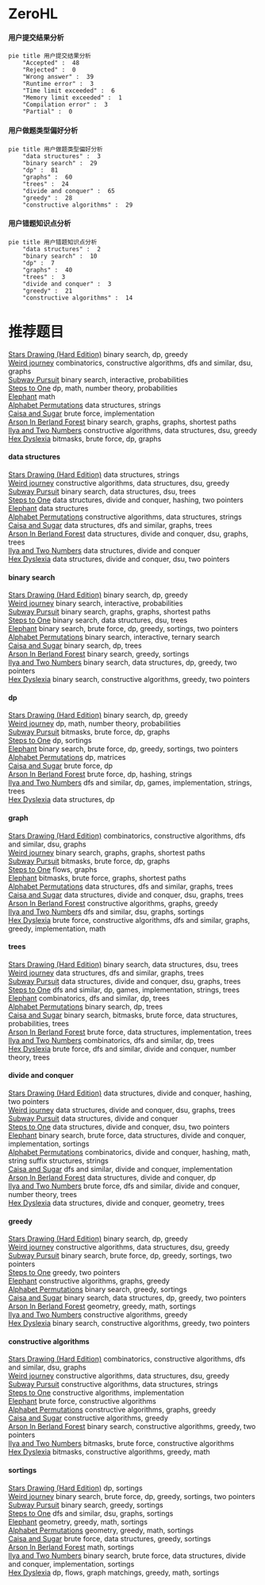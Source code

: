 # ZeroHL
<!-- tabs:start -->
#### **用户提交结果分析**

```mermaid
pie title 用户提交结果分析
    "Accepted" :  48
    "Rejected" :  0
    "Wrong answer" :  39
    "Runtime error" :  3
    "Time limit exceeded" :  6
    "Memory limit exceeded" :  1
    "Compilation error" :  3
    "Partial" :  0
```
#### **用户做题类型偏好分析**

```mermaid
pie title 用户做题类型偏好分析
    "data structures" :  3
    "binary search" :  29
    "dp" :  81
    "graphs" :  60
    "trees" :  24
    "divide and conquer" :  65
    "greedy" :  28
    "constructive algorithms" :  29
```
#### **用户错题知识点分析**

```mermaid
pie title 用户错题知识点分析
    "data structures" :  2
    "binary search" :  10
    "dp" :  7
    "graphs" :  40
    "trees" :  3
    "divide and conquer" :  3
    "greedy" :  21
    "constructive algorithms" :  14
```
<!-- tabs:end -->
# 推荐题目
[Stars Drawing (Hard Edition)](http://codeforces.com/problemset/problem/1015/E2)		binary search,
                        dp,
                        greedy		  
[Weird journey](http://codeforces.com/problemset/problem/788/B)		combinatorics,
                        constructive algorithms,
                        dfs and similar,
                        dsu,
                        graphs		  
[Subway Pursuit](https://codeforces.com/contest/1040/problem/D)		binary search,
                        interactive,
                        probabilities		  
[Steps to One](http://codeforces.com/problemset/problem/1139/D)		dp,
                        math,
                        number theory,
                        probabilities		  
[Elephant](http://codeforces.com/problemset/problem/617/A)		math		  
[Alphabet Permutations](http://codeforces.com/problemset/problem/610/E)		data structures,
                        strings		  
[Caisa and Sugar](http://codeforces.com/problemset/problem/463/A)		brute force,
                        implementation		  
[Arson In Berland Forest](https://codeforces.com/contest/1261/problem/C)		binary search,
                        graphs,
                        graphs,
                        shortest paths		  
[Ilya and Two Numbers](http://codeforces.com/problemset/problem/313/E)		constructive algorithms,
                        data structures,
                        dsu,
                        greedy		  
[Hex Dyslexia](https://codeforces.com/contest/866/problem/E)		bitmasks,
                        brute force,
                        dp,
                        graphs		  
<!-- tabs:start -->
#### **data structures**
[Stars Drawing (Hard Edition)](http://codeforces.com/problemset/problem/610/E)		data structures,
                        strings		  
[Weird journey](http://codeforces.com/problemset/problem/313/E)		constructive algorithms,
                        data structures,
                        dsu,
                        greedy		  
[Subway Pursuit](http://codeforces.com/problemset/problem/571/D)		binary search,
                        data structures,
                        dsu,
                        trees		  
[Steps to One](http://codeforces.com/problemset/problem/1418/G)		data structures,
                        divide and conquer,
                        hashing,
                        two pointers		  
[Elephant](http://codeforces.com/problemset/problem/1290/E)		data structures		  
[Alphabet Permutations](http://codeforces.com/problemset/problem/1381/A1)		constructive algorithms,
                        data structures,
                        strings		  
[Caisa and Sugar](http://codeforces.com/problemset/problem/343/D)		data structures,
                        dfs and similar,
                        graphs,
                        trees		  
[Arson In Berland Forest](http://codeforces.com/problemset/problem/1217/F)		data structures,
                        divide and conquer,
                        dsu,
                        graphs,
                        trees		  
[Ilya and Two Numbers](http://codeforces.com/problemset/problem/526/F)		data structures,
                        divide and conquer		  
[Hex Dyslexia](http://codeforces.com/problemset/problem/1156/E)		data structures,
                        divide and conquer,
                        dsu,
                        two pointers		  
#### **binary search**
[Stars Drawing (Hard Edition)](http://codeforces.com/problemset/problem/1015/E2)		binary search,
                        dp,
                        greedy		  
[Weird journey](https://codeforces.com/contest/1040/problem/D)		binary search,
                        interactive,
                        probabilities		  
[Subway Pursuit](https://codeforces.com/contest/1261/problem/C)		binary search,
                        graphs,
                        graphs,
                        shortest paths		  
[Steps to One](http://codeforces.com/problemset/problem/571/D)		binary search,
                        data structures,
                        dsu,
                        trees		  
[Elephant](https://codeforces.com/contest/614/problem/D)		binary search,
                        brute force,
                        dp,
                        greedy,
                        sortings,
                        two pointers		  
[Alphabet Permutations](http://codeforces.com/problemset/problem/1479/A)		binary search,
                        interactive,
                        ternary search		  
[Caisa and Sugar](http://codeforces.com/problemset/problem/932/D)		binary search,
                        dp,
                        trees		  
[Arson In Berland Forest](http://codeforces.com/problemset/problem/1131/C)		binary search,
                        greedy,
                        sortings		  
[Ilya and Two Numbers](http://codeforces.com/problemset/problem/1492/C)		binary search,
                        data structures,
                        dp,
                        greedy,
                        two pointers		  
[Hex Dyslexia](http://codeforces.com/problemset/problem/1463/D)		binary search,
                        constructive algorithms,
                        greedy,
                        two pointers		  
#### **dp**
[Stars Drawing (Hard Edition)](http://codeforces.com/problemset/problem/1015/E2)		binary search,
                        dp,
                        greedy		  
[Weird journey](http://codeforces.com/problemset/problem/1139/D)		dp,
                        math,
                        number theory,
                        probabilities		  
[Subway Pursuit](https://codeforces.com/contest/866/problem/E)		bitmasks,
                        brute force,
                        dp,
                        graphs		  
[Steps to One](http://codeforces.com/problemset/problem/459/E)		dp,
                        sortings		  
[Elephant](https://codeforces.com/contest/614/problem/D)		binary search,
                        brute force,
                        dp,
                        greedy,
                        sortings,
                        two pointers		  
[Alphabet Permutations](http://codeforces.com/problemset/problem/514/E)		dp,
                        matrices		  
[Caisa and Sugar](http://codeforces.com/problemset/problem/1353/F)		brute force,
                        dp		  
[Arson In Berland Forest](http://codeforces.com/problemset/problem/835/D)		brute force,
                        dp,
                        hashing,
                        strings		  
[Ilya and Two Numbers](http://codeforces.com/problemset/problem/455/B)		dfs and similar,
                        dp,
                        games,
                        implementation,
                        strings,
                        trees		  
[Hex Dyslexia](http://codeforces.com/problemset/problem/809/D)		data structures,
                        dp		  
#### **graph**
[Stars Drawing (Hard Edition)](http://codeforces.com/problemset/problem/788/B)		combinatorics,
                        constructive algorithms,
                        dfs and similar,
                        dsu,
                        graphs		  
[Weird journey](https://codeforces.com/contest/1261/problem/C)		binary search,
                        graphs,
                        graphs,
                        shortest paths		  
[Subway Pursuit](https://codeforces.com/contest/866/problem/E)		bitmasks,
                        brute force,
                        dp,
                        graphs		  
[Steps to One](http://codeforces.com/problemset/problem/1082/G)		flows,
                        graphs		  
[Elephant](https://codeforces.com/contest/1206/problem/D)		bitmasks,
                        brute force,
                        graphs,
                        shortest paths		  
[Alphabet Permutations](http://codeforces.com/problemset/problem/343/D)		data structures,
                        dfs and similar,
                        graphs,
                        trees		  
[Caisa and Sugar](http://codeforces.com/problemset/problem/1217/F)		data structures,
                        divide and conquer,
                        dsu,
                        graphs,
                        trees		  
[Arson In Berland Forest](http://codeforces.com/problemset/problem/41/E)		constructive algorithms,
                        graphs,
                        greedy		  
[Ilya and Two Numbers](http://codeforces.com/problemset/problem/160/D)		dfs and similar,
                        dsu,
                        graphs,
                        sortings		  
[Hex Dyslexia](http://codeforces.com/problemset/problem/1487/C)		brute force,
                        constructive algorithms,
                        dfs and similar,
                        graphs,
                        greedy,
                        implementation,
                        math		  
#### **trees**
[Stars Drawing (Hard Edition)](http://codeforces.com/problemset/problem/571/D)		binary search,
                        data structures,
                        dsu,
                        trees		  
[Weird journey](http://codeforces.com/problemset/problem/343/D)		data structures,
                        dfs and similar,
                        graphs,
                        trees		  
[Subway Pursuit](http://codeforces.com/problemset/problem/1217/F)		data structures,
                        divide and conquer,
                        dsu,
                        graphs,
                        trees		  
[Steps to One](http://codeforces.com/problemset/problem/455/B)		dfs and similar,
                        dp,
                        games,
                        implementation,
                        strings,
                        trees		  
[Elephant](http://codeforces.com/problemset/problem/1172/B)		combinatorics,
                        dfs and similar,
                        dp,
                        trees		  
[Alphabet Permutations](http://codeforces.com/problemset/problem/932/D)		binary search,
                        dp,
                        trees		  
[Caisa and Sugar](http://codeforces.com/problemset/problem/1479/D)		binary search,
                        bitmasks,
                        brute force,
                        data structures,
                        probabilities,
                        trees		  
[Arson In Berland Forest](http://codeforces.com/problemset/problem/1511/C)		brute force,
                        data structures,
                        implementation,
                        trees		  
[Ilya and Two Numbers](http://codeforces.com/problemset/problem/1499/F)		combinatorics,
                        dfs and similar,
                        dp,
                        trees		  
[Hex Dyslexia](http://codeforces.com/problemset/problem/1491/E)		brute force,
                        dfs and similar,
                        divide and conquer,
                        number theory,
                        trees		  
#### **divide and conquer**
[Stars Drawing (Hard Edition)](http://codeforces.com/problemset/problem/1418/G)		data structures,
                        divide and conquer,
                        hashing,
                        two pointers		  
[Weird journey](http://codeforces.com/problemset/problem/1217/F)		data structures,
                        divide and conquer,
                        dsu,
                        graphs,
                        trees		  
[Subway Pursuit](http://codeforces.com/problemset/problem/526/F)		data structures,
                        divide and conquer		  
[Steps to One](http://codeforces.com/problemset/problem/1156/E)		data structures,
                        divide and conquer,
                        dsu,
                        two pointers		  
[Elephant](http://codeforces.com/problemset/problem/1461/D)		binary search,
                        brute force,
                        data structures,
                        divide and conquer,
                        implementation,
                        sortings		  
[Alphabet Permutations](http://codeforces.com/problemset/problem/1466/G)		combinatorics,
                        divide and conquer,
                        hashing,
                        math,
                        string suffix structures,
                        strings		  
[Caisa and Sugar](http://codeforces.com/problemset/problem/1490/D)		dfs and similar,
                        divide and conquer,
                        implementation		  
[Arson In Berland Forest](https://codeforces.com/contest/1483/problem/C)		data structures,
                        divide and conquer,
                        dp		  
[Ilya and Two Numbers](http://codeforces.com/problemset/problem/1491/E)		brute force,
                        dfs and similar,
                        divide and conquer,
                        number theory,
                        trees		  
[Hex Dyslexia](http://codeforces.com/problemset/problem/1303/G)		data structures,
                        divide and conquer,
                        geometry,
                        trees		  
#### **greedy**
[Stars Drawing (Hard Edition)](http://codeforces.com/problemset/problem/1015/E2)		binary search,
                        dp,
                        greedy		  
[Weird journey](http://codeforces.com/problemset/problem/313/E)		constructive algorithms,
                        data structures,
                        dsu,
                        greedy		  
[Subway Pursuit](https://codeforces.com/contest/614/problem/D)		binary search,
                        brute force,
                        dp,
                        greedy,
                        sortings,
                        two pointers		  
[Steps to One](http://codeforces.com/problemset/problem/1066/B)		greedy,
                        two pointers		  
[Elephant](http://codeforces.com/problemset/problem/41/E)		constructive algorithms,
                        graphs,
                        greedy		  
[Alphabet Permutations](http://codeforces.com/problemset/problem/1131/C)		binary search,
                        greedy,
                        sortings		  
[Caisa and Sugar](http://codeforces.com/problemset/problem/1492/C)		binary search,
                        data structures,
                        dp,
                        greedy,
                        two pointers		  
[Arson In Berland Forest](https://codeforces.com/contest/1496/problem/C)		geometry,
                        greedy,
                        math,
                        sortings		  
[Ilya and Two Numbers](http://codeforces.com/problemset/problem/1493/A)		constructive algorithms,
                        greedy		  
[Hex Dyslexia](http://codeforces.com/problemset/problem/1463/D)		binary search,
                        constructive algorithms,
                        greedy,
                        two pointers		  
#### **constructive algorithms**
[Stars Drawing (Hard Edition)](http://codeforces.com/problemset/problem/788/B)		combinatorics,
                        constructive algorithms,
                        dfs and similar,
                        dsu,
                        graphs		  
[Weird journey](http://codeforces.com/problemset/problem/313/E)		constructive algorithms,
                        data structures,
                        dsu,
                        greedy		  
[Subway Pursuit](http://codeforces.com/problemset/problem/1381/A1)		constructive algorithms,
                        data structures,
                        strings		  
[Steps to One](http://codeforces.com/problemset/problem/544/B)		constructive algorithms,
                        implementation		  
[Elephant](http://codeforces.com/problemset/problem/1088/A)		brute force,
                        constructive algorithms		  
[Alphabet Permutations](http://codeforces.com/problemset/problem/41/E)		constructive algorithms,
                        graphs,
                        greedy		  
[Caisa and Sugar](http://codeforces.com/problemset/problem/1493/A)		constructive algorithms,
                        greedy		  
[Arson In Berland Forest](http://codeforces.com/problemset/problem/1463/D)		binary search,
                        constructive algorithms,
                        greedy,
                        two pointers		  
[Ilya and Two Numbers](https://codeforces.com/contest/1456/problem/B)		bitmasks,
                        brute force,
                        constructive algorithms		  
[Hex Dyslexia](http://codeforces.com/problemset/problem/1492/D)		bitmasks,
                        constructive algorithms,
                        greedy,
                        math		  
#### **sortings**
[Stars Drawing (Hard Edition)](http://codeforces.com/problemset/problem/459/E)		dp,
                        sortings		  
[Weird journey](https://codeforces.com/contest/614/problem/D)		binary search,
                        brute force,
                        dp,
                        greedy,
                        sortings,
                        two pointers		  
[Subway Pursuit](http://codeforces.com/problemset/problem/1131/C)		binary search,
                        greedy,
                        sortings		  
[Steps to One](http://codeforces.com/problemset/problem/160/D)		dfs and similar,
                        dsu,
                        graphs,
                        sortings		  
[Elephant](https://codeforces.com/contest/1496/problem/C)		geometry,
                        greedy,
                        math,
                        sortings		  
[Alphabet Permutations](http://codeforces.com/problemset/problem/1495/A)		geometry,
                        greedy,
                        math,
                        sortings		  
[Caisa and Sugar](http://codeforces.com/problemset/problem/1497/A)		brute force,
                        data structures,
                        greedy,
                        sortings		  
[Arson In Berland Forest](http://codeforces.com/problemset/problem/1427/A)		math,
                        sortings		  
[Ilya and Two Numbers](http://codeforces.com/problemset/problem/1461/D)		binary search,
                        brute force,
                        data structures,
                        divide and conquer,
                        implementation,
                        sortings		  
[Hex Dyslexia](http://codeforces.com/problemset/problem/1437/C)		dp,
                        flows,
                        graph matchings,
                        greedy,
                        math,
                        sortings		  
<!-- tabs:end -->
